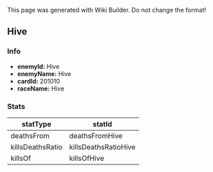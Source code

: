 <span class="wiki-builder">This page was generated with Wiki Builder. Do not change the format!</span>

## Hive
### Info
* **enemyId:** Hive
* **enemyName:** Hive
* **cardId:** 201010
* **raceName:** Hive

### Stats
statType | statId
-------- | ------
deathsFrom | deathsFromHive
killsDeathsRatio | killsDeathsRatioHive
killsOf | killsOfHive

